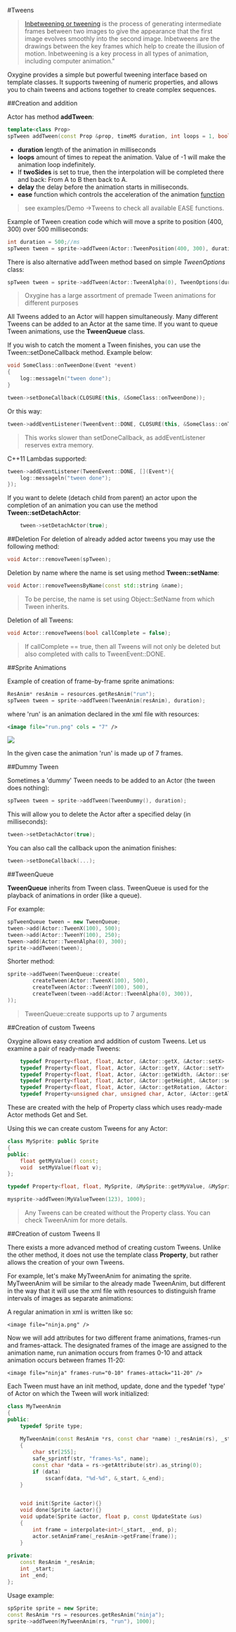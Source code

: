 #Tweens

> [Inbetweening or tweening](https://en.wikipedia.org/wiki/Inbetweening) is the process of generating intermediate frames between two images to give the appearance that the first image evolves smoothly into the second image. Inbetweens are the drawings between the key frames which help to create the illusion of motion. Inbetweening is a key process in all types of animation, including computer animation." 

Oxygine provides a simple but powerful tweening interface based on template classes. It supports tweening of numeric properties, and allows you to chain tweens and actions together to create complex sequences.


##Creation and addition

Actor has method **addTween**:
```cpp
template<class Prop>
spTween addTween(const Prop &prop, timeMS duration, int loops = 1, bool twoSides = false, timeMS delay = 0, Tween::EASE ease = Tween::ease_linear)
```

* **duration** length of the animation in milliseconds
* **loops** amount of times to repeat the animation. Value of -1 will make the animation loop indefinitely.
* If **twoSides** is set to true, then the interpolation will be completed there and back: From A to B then back to A.
* **delay** the delay before the animation starts in milliseconds.
* **ease** function which controls the acceleration of the animation [function](http://easings.net/)

> see examples/Demo ->Tweens to check all available EASE functions.      

Example of Tween creation code which will move a sprite to position (400, 300) over 500 milliseconds:
```cpp
int duration = 500;//ms
spTween tween = sprite->addTween(Actor::TweenPosition(400, 300), duration);
```
There is also alternative addTween method based on simple *TweenOptions* class:
```cpp
spTween tween = sprite->addTween(Actor::TweenAlpha(0), TweenOptions(duration).delay(100).loops(3));
```
> Oxygine has a large assortment of premade Tween animations for different purposes


All Tweens added to an Actor will happen simultaneously. Many different Tweens can be added to an Actor at the same time. If you want to queue Tween animations, use the **TweenQueue** class.

If you wish to catch the moment a Tween finishes, you can use the Tween::setDoneCallback method. Example below:
```cpp
void SomeClass::onTweenDone(Event *event)
{
	log::messageln("tween done"); 
}

tween->setDoneCallback(CLOSURE(this, &SomeClass::onTweenDone));
```

Or this way:
```cpp
tween->addEventListener(TweenEvent::DONE, CLOSURE(this, &SomeClass::onTweenDone));
```
> This works slower than setDoneCallback, as addEventListener reserves extra memory.

C++11 Lambdas supported:
```cpp
tween->addEventListener(TweenEvent::DONE, [](Event*){
	log::messageln("tween done"); 
});
```

If you want to delete (detach child from parent) an actor upon the completion of an animation you can use the method **Tween::setDetachActor**:
```cpp
	tween->setDetachActor(true);
```

##Deletion
For deletion of already added actor tweens you may use the following method:
```cpp
void Actor::removeTween(spTween);
```

Deletion by name where the name is set using method **Tween::setName**:
```cpp
void Actor::removeTweensByName(const std::string &name);
```
> To be percise, the name is set using Object::SetName from which Tween inherits.

Deletion of all Tweens:
```cpp
void Actor::removeTweens(bool callComplete = false);
```
> If callComplete == true, then all Tweens will not only be deleted but also completed with calls to TweenEvent::DONE.



##Sprite Animations

Example of creation of frame-by-frame sprite animations:
```cpp
ResAnim* resAnim = resources.getResAnim("run"); 
spTween tween = sprite->addTween(TweenAnim(resAnim), duration);
```
where 'run' is an animation declared in the xml file with resources:
```xml
<image file="run.png" cols = "7" />
```
![](img/tween-run-anim.png)

In the given case the animation 'run' is made up of 7 frames.

##Dummy Tween

Sometimes a 'dummy' Tween needs to be added to an Actor (the tween does nothing):
```cpp
spTween tween = sprite->addTween(TweenDummy(), duration);
```
This will allow you to delete the Actor after a specified delay (in milliseconds):
```cpp
tween->setDetachActor(true);
```
You can also call the callback upon the animation finishes:
```cpp
tween->setDoneCallback(...);
```


##TweenQueue

**TweenQueue** inherits from Tween class. TweenQueue is used for the playback of animations in order (like a queue).

For example:
```cpp
spTweenQueue tween = new TweenQueue;
tween->add(Actor::TweenX(100), 500);
tween->add(Actor::TweenY(100), 250);
tween->add(Actor::TweenAlpha(0), 300);
sprite->addTween(tween);
```

Shorter method:
```cpp
sprite->addTween(TweenQueue::create(
		createTween(Actor::TweenX(100), 500),
		createTween(Actor::TweenY(100), 500),
		createTween(tween->add(Actor::TweenAlpha(0), 300)),
));
```
>TweenQueue::create supports up to 7 arguments

##Creation of custom Tweens

Oxygine allows easy creation and addition of custom Tweens. Let us examine a pair of ready-made Tweens:
```cpp
	typedef Property<float, float, Actor, &Actor::getX, &Actor::setX>										TweenX;
	typedef Property<float, float, Actor, &Actor::getY, &Actor::setY>										TweenY;
	typedef Property<float, float, Actor, &Actor::getWidth, &Actor::setWidth>								TweenWidth;
	typedef Property<float, float, Actor, &Actor::getHeight, &Actor::setHeight>								TweenHeight;
	typedef Property<float, float, Actor, &Actor::getRotation, &Actor::setRotation>							TweenRotation;
	typedef Property<unsigned char, unsigned char, Actor, &Actor::getAlpha, &Actor::setAlpha>				TweenAlpha;
```
These are created with the help of Property class which uses ready-made Actor methods Get and Set.

Using this we can create custom Tweens for any Actor:
```cpp
class MySprite: public Sprite
{
public:
	float getMyValue() const;
	void  setMyValue(float v);
};

typedef Property<float, float, MySprite, &MySprite::getMyValue, &MySprite::setMyValue>			MyValueTween;

mysprite->addTween(MyValueTween(123), 1000);
```
>Any Tweens can be created without the Property class. You can check TweenAnim for more details.


##Creation of custom Tweens II

There exists a more advanced method of creating custom Tweens. Unlike the other method, it does not use the template class **Property**, but rather allows the creation of your own Tweens.

For example, let's make MyTweenAnim for animating the sprite. MyTweenAnim will be similar to the already made TweenAnim, but different in the way that it will use the xml file with resources to distinguish frame intervals of images as separate animations:

A regular animation in xml is written like so:

	<image file="ninja.png" />

Now we will add attributes for two different frame animations, frames-run and frames-attack. The designated frames of the image are assigned to the animation name, run animation occurs from frames 0-10 and attack animation occurs between frames 11-20:
 
	<image file="ninja" frames-run="0-10" frames-attack="11-20" />

Each Tween must have an init method, update, done and the typedef 'type' of Actor on which the Tween will work initialized:
```cpp
class MyTweenAnim
{
public:
	typedef Sprite type;
	
	MyTweenAnim(const ResAnim *rs, const char *name) :_resAnim(rs), _start(0), _end(0)
	{
		char str[255];
		safe_sprintf(str, "frames-%s", name);
		const char *data = rs->getAttribute(str).as_string(0);
		if (data)
			sscanf(data, "%d-%d", &_start, &_end);
	}


	void init(Sprite &actor){}
	void done(Sprite &actor){}
	void update(Sprite &actor, float p, const UpdateState &us)
	{
		int frame = interpolate<int>(_start, _end, p);
		actor.setAnimFrame(_resAnim->getFrame(frame));	
	}
	
private:
	const ResAnim *_resAnim;
	int _start;
	int _end;
};
```


Usage example:
```cpp
spSprite sprite = new Sprite;
const ResAnim *rs = resources.getResAnim("ninja");
sprite->addTween(MyTweenAnim(rs, "run"), 1000);
```